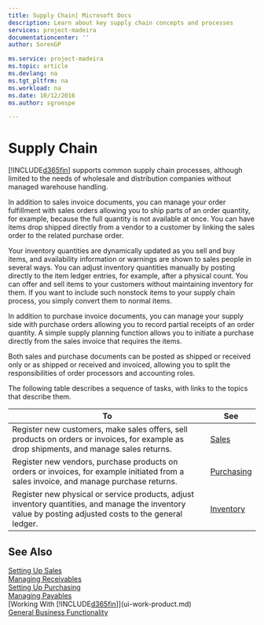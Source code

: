 ```yaml
---
title: Supply Chain| Microsoft Docs
description: Learn about key supply chain concepts and processes
services: project-madeira
documentationcenter: ''
author: SorenGP

ms.service: project-madeira
ms.topic: article
ms.devlang: na
ms.tgt_pltfrm: na
ms.workload: na
ms.date: 10/12/2016
ms.author: sgroespe

---
```

# Supply Chain
[!INCLUDE[d365fin](includes/d365fin_md.md)] supports common supply chain processes, although limited to the needs of wholesale and distribution companies without managed warehouse handling.

In addition to sales invoice documents, you can manage your order fulfillment with sales orders allowing you to ship parts of an order quantity, for example, because the full quantity is not available at once. You can have items drop shipped directly from a vendor to a customer by linking the sales order to the related purchase order.

Your inventory quantities are dynamically updated as you sell and buy items, and availability information or warnings are shown to sales people in several ways. You can adjust inventory quantities manually by posting directly to the item ledger entries, for example, after a physical count. You can offer and sell items to your customers without maintaining inventory for them. If you want to include such nonstock items to your supply chain process, you simply convert them to normal items.

In addition to purchase invoice documents, you can manage your supply side with purchase orders allowing you to record partial receipts of an order quantity. A simple supply planning function allows you to initiate a purchase directly from the sales invoice that requires the items.

Both sales and purchase documents can be posted as shipped or received only or as shipped or received and invoiced, allowing you to split the responsibilities of order processors and accounting roles.

The following table describes a sequence of tasks, with links to the topics that describe them.

| To | See |
| --- | --- |
| Register new customers, make sales offers, sell products on orders or invoices, for example as drop shipments, and manage sales returns. |[Sales](sales-manage-sales.md) |
| Register new vendors, purchase products on orders or invoices, for example initiated from a sales invoice, and manage purchase returns. |[Purchasing](purchasing-manage-purchasing.md) |
| Register new physical or service products, adjust inventory quantities, and manage the inventory value by posting adjusted costs to the general ledger. |[Inventory](inventory-manage-inventory.md) |

## See Also
[Setting Up Sales](sales-setup-sales.md)  
[Managing Receivables](receivables-manage-receivables.md)     
[Setting Up Purchasing](purchasing-setup-purchasing.md)  
[Managing Payables](payables-manage-payables.md)    
[Working With [!INCLUDE[d365fin](includes/d365fin_md.md)]](ui-work-product.md)  
[General Business Functionality](ui-across-business-areas.md)
